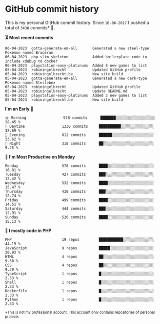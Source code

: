 # GitHub commit history
This is my personal GitHub commit history. Since <!--START_SECTION:first-commit-date-->`16-06-2017`<!--END_SECTION:first-commit-date--> I pushed a total of <!--START_SECTION:total-commit-count-->`3438`<!--END_SECTION:total-commit-count--> commits* 🎉.

<!--START_SECTION:most-recent-commits-->
**⏳ Most recent commits**
                                        
```text
06-04-2023  gotta-generate-em-all       Generated a new steel-type Pokémon named Braceram
06-04-2023  php-slim-skeleton           Added boilerplate code to include xdebug to docker
06-04-2023  playstation-easy-platinums  Added 8 new games to list
05-04-2023  robiningelbrecht            Updated GitHub profile
05-04-2023  robiningelbrecht.be         New site build
05-04-2023  gotta-generate-em-all       Generated a new dark-type Pokémon named Stellebex
05-04-2023  robiningelbrecht            Updated GitHub profile
05-04-2023  robiningelbrecht            Update README.md
05-04-2023  playstation-easy-platinums  Added 3 new games to list
05-04-2023  robiningelbrecht.be         New site build
```
<!--END_SECTION:most-recent-commits-->  

<!--START_SECTION:commits-per-day-time-->
**I&#039;m an Early 🐤**

```text
🌞 Morning                 978 commits      ███████░░░░░░░░░░░░░░░░░░   28.45 %
🌆 Daytime                 1330 commits     ██████████░░░░░░░░░░░░░░░   38.69 %
🌃 Evening                 812 commits      ██████░░░░░░░░░░░░░░░░░░░   23.62 %
🌙 Night                   318 commits      ██░░░░░░░░░░░░░░░░░░░░░░░   9.25 %
```
<!--END_SECTION:commits-per-day-time-->  

<!--START_SECTION:commits-per-weekday-->
**📅 I&#039;m Most Productive on Monday**

```text
Monday                    578 commits      ████░░░░░░░░░░░░░░░░░░░░░   16.81 %
Tuesday                   427 commits      ███░░░░░░░░░░░░░░░░░░░░░░   12.42 %
Wednesday                 532 commits      ████░░░░░░░░░░░░░░░░░░░░░   15.47 %
Thursday                  438 commits      ███░░░░░░░░░░░░░░░░░░░░░░   12.74 %
Friday                    499 commits      ████░░░░░░░░░░░░░░░░░░░░░   14.51 %
Saturday                  444 commits      ███░░░░░░░░░░░░░░░░░░░░░░   12.91 %
Sunday                    520 commits      ████░░░░░░░░░░░░░░░░░░░░░   15.13 %
```
<!--END_SECTION:commits-per-weekday-->  

<!--START_SECTION:repos-per-language-->
**💬 I mostly code in PHP**

```text
PHP                       19 repos         ███████████░░░░░░░░░░░░░░   44.19 %
JavaScript                9 repos          █████░░░░░░░░░░░░░░░░░░░░   20.93 %
HTML                      4 repos          ██░░░░░░░░░░░░░░░░░░░░░░░   9.30 %
CSS                       4 repos          ██░░░░░░░░░░░░░░░░░░░░░░░   9.30 %
TypeScript                1 repos          █░░░░░░░░░░░░░░░░░░░░░░░░   2.33 %
Shell                     1 repos          █░░░░░░░░░░░░░░░░░░░░░░░░   2.33 %
Dockerfile                1 repos          █░░░░░░░░░░░░░░░░░░░░░░░░   2.33 %
Python                    1 repos          █░░░░░░░░░░░░░░░░░░░░░░░░   2.33 %
```
<!--END_SECTION:repos-per-language-->  

<sub>*This is not my professional account. This account only contains repositories of personal projects</sub>
